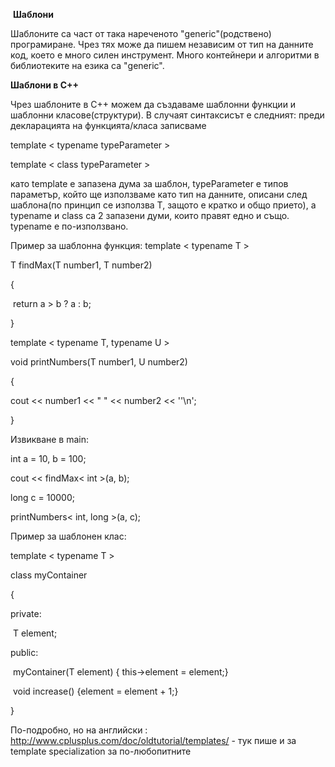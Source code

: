 ​	**Шаблони**

 Шаблоните са част от така нареченото "generic"(родствено) програмиране. Чрез тях може да пишем независим от тип на данните код, което е много силен инструмент. Много контейнери и алгоритми в библиотеките на езика са "generic".



**Шаблони в С++** 

 Чрез шаблоните в С++ можем да създаваме шаблонни функции и шаблонни класове(структури). В случаят синтаксисът е следният: преди декларацията на функцията/класа записваме 

template < typename typeParameter >

template < class typeParameter >

като template  е запазена дума за шаблон, typeParameter е типов параметър, който ще използваме като тип на данните, описани след шаблона(по принцип се използва T, защото е кратко и общо прието), a typename и class са 2 запазени думи, които правят едно и също. typename е по-използвано.



Пример за шаблонна функция:
template < typename T >

T findMax(T number1, T number2)

{

​	return a > b ?  a : b;

}



template < typename T, typename U >

void printNumbers(T number1, U number2)

{

cout << number1 <<  " " << number2 << ''\n';

}



Извикване в main:

int a = 10, b = 100;

cout << findMax< int >(a, b);

long c = 10000;

printNumbers< int, long >(a, c);



Пример за шаблонен клас:

template < typename T >

class myContainer 

{

private:

​	T element;

public:

​	myContainer(T element) { this->element = element;}

​	void increase()  {element = element + 1;}

}



По-подробно, но на английски  : http://www.cplusplus.com/doc/oldtutorial/templates/ - тук пише и за template specialization за по-любопитните









